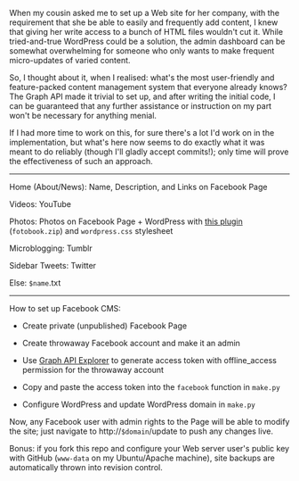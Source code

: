 When my cousin asked me to set up a Web site for her company, with the requirement that she be able to easily and frequently add content, I knew that giving her write access to a bunch of HTML files wouldn't cut it. While tried-and-true WordPress could be a solution, the admin dashboard can be somewhat overwhelming for someone who only wants to make frequent micro-updates of varied content.

So, I thought about it, when I realised: what's the most user-friendly and feature-packed content management system that everyone already knows? The Graph API made it trivial to set up, and after writing the initial code, I can be guaranteed that any further assistance or instruction on my part won't be necessary for anything menial.

If I had more time to work on this, for sure there's a lot I'd work on in the implementation, but what's here now seems to do exactly what it was meant to do reliably (though I'll gladly accept commits!); only time will prove the effectiveness of such an approach.

---

Home (About/News): Name, Description, and Links on Facebook Page

Videos: YouTube

Photos: Photos on Facebook Page + WordPress with [this plugin](http://tintinnabuleur.bcbc.co.uk/2010/02/15/more-fotobook-changes/) (`fotobook.zip`) and `wordpress.css` stylesheet

Microblogging: Tumblr

Sidebar Tweets: Twitter

Else: `$name`.txt

---

How to set up Facebook CMS:

* Create private (unpublished) Facebook Page

* Create throwaway Facebook account and make it an admin

* Use [Graph API Explorer](http://developers.facebook.com/tools/explorer/) to generate access token with offline_access permission for the throwaway account

* Copy and paste the access token into the `facebook` function in `make.py`

* Configure WordPress and update WordPress domain in `make.py`

Now, any Facebook user with admin rights to the Page will be able to modify the site; just navigate to http://`$domain`/update to push any changes live.

Bonus: if you fork this repo and configure your Web server user's public key with GitHub (`www-data` on my Ubuntu/Apache machine), site backups are automatically thrown into revision control.